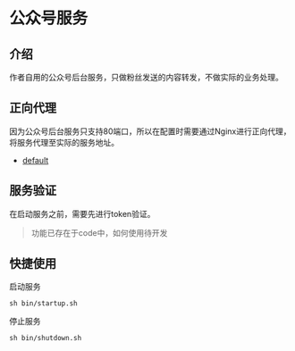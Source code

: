 # 公众号服务

## 介绍

作者自用的公众号后台服务，只做粉丝发送的内容转发，不做实际的业务处理。

## 正向代理

因为公众号后台服务只支持80端口，所以在配置时需要通过Nginx进行正向代理，将服务代理至实际的服务地址。

- [default](docs/default)

## 服务验证

在启动服务之前，需要先进行token验证。
> 功能已存在于code中，如何使用待开发

## 快捷使用

启动服务

```shell
sh bin/startup.sh
```

停止服务

```shell
sh bin/shutdown.sh
```
